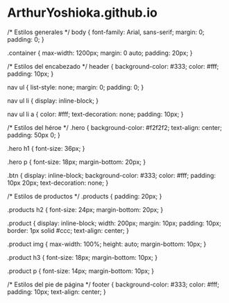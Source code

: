 # ArthurYoshioka.github.io
/* Estilos generales */
body {
  font-family: Arial, sans-serif;
  margin: 0;
  padding: 0;
}

.container {
  max-width: 1200px;
  margin: 0 auto;
  padding: 20px;
}

/* Estilos del encabezado */
header {
  background-color: #333;
  color: #fff;
  padding: 10px;
}

nav ul {
  list-style: none;
  margin: 0;
  padding: 0;
}

nav ul li {
  display: inline-block;
}

nav ul li a {
  color: #fff;
  text-decoration: none;
  padding: 10px;
}

/* Estilos del héroe */
.hero {
  background-color: #f2f2f2;
  text-align: center;
  padding: 50px 0;
}

.hero h1 {
  font-size: 36px;
}

.hero p {
  font-size: 18px;
  margin-bottom: 20px;
}

.btn {
  display: inline-block;
  background-color: #333;
  color: #fff;
  padding: 10px 20px;
  text-decoration: none;
}

/* Estilos de productos */
.products {
  padding: 20px;
}

.products h2 {
  font-size: 24px;
  margin-bottom: 20px;
}

.product {
  display: inline-block;
  width: 200px;
  margin: 10px;
  padding: 10px;
  border: 1px solid #ccc;
  text-align: center;
}

.product img {
  max-width: 100%;
  height: auto;
  margin-bottom: 10px;
}

.product h3 {
  font-size: 18px;
  margin-bottom: 10px;
}

.product p {
  font-size: 14px;
  margin-bottom: 10px;
}

/* Estilos del pie de página */
footer {
  background-color: #333;
  color: #fff;
  padding: 10px;
  text-align: center;
}